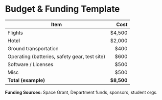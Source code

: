 # Budget & Funding Template

| Item | Cost |
|---|---:|
| Flights | $4,500 |
| Hotel | $2,000 |
| Ground transportation | $400 |
| Operating (batteries, safety gear, test site) | $600 |
| Software / Licenses | $500 |
| Misc | $500 |
| **Total (example)** | **$8,500** |

**Funding Sources:** Space Grant, Department funds, sponsors, student orgs.
